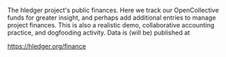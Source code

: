 The hledger project's public finances.
Here we track our OpenCollective funds for greater insight,
and perhaps add additional entries to manage project finances.
This is also a realistic demo, collaborative accounting practice, and
dogfooding activity. Data is (will be) published at

https://hledger.org/finance 
